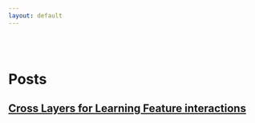 ```yaml
---
layout: default
---
```

<br />
<br />

# Posts

## [Cross Layers for Learning Feature interactions](/2024/07/10/cross-layers.html)
